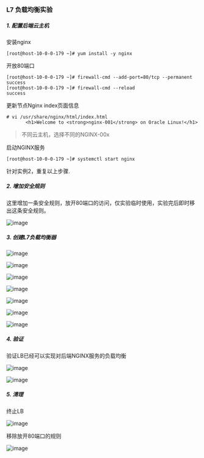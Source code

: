 
### L7 负载均衡实验

##### 1. 配置后端云主机

安装nginx
```
[root@host-10-0-0-179 ~]# yum install -y nginx
```

开放80端口

```
[root@host-10-0-0-179 ~]# firewall-cmd --add-port=80/tcp --permanent
success
[root@host-10-0-0-179 ~]# firewall-cmd --reload
success
```
更新节点Nginx index页面信息

```
# vi /usr/share/nginx/html/index.html
       <h1>Welcome to <strong>nginx-001</strong> on Oracle Linux!</h1>
```
> 不同云主机，选择不同的NGINX-00x

启动NGINX服务

```
[root@host-10-0-0-179 ~]# systemctl start nginx
```

针对实例2，重复以上步骤.


##### 2. 增加安全规则

这里增加一条安全规则，放开80端口的访问，仅实验临时使用，实验完后即时移出这条安全规则。

![image](https://user-images.githubusercontent.com/4653664/177256946-5badb721-c89c-4d86-87ad-271fbd56b368.png)

##### 3. 创建L7负载均衡器

![image](https://user-images.githubusercontent.com/4653664/177260018-55fe27ef-5a4f-4a7b-9d3b-1022c6a88c33.png)

![image](https://user-images.githubusercontent.com/4653664/177260036-23b08536-e332-413d-8da2-595ff62a1ddc.png)

![image](https://user-images.githubusercontent.com/4653664/177260070-cd018e53-f1cf-47e0-9135-4c74081c9117.png)

![image](https://user-images.githubusercontent.com/4653664/177260088-85638159-3bbb-403f-a86e-48343906cc0e.png)

![image](https://user-images.githubusercontent.com/4653664/177260105-5c719dad-2b0d-42b2-b7bd-8f194df16a9d.png)

![image](https://user-images.githubusercontent.com/4653664/177260120-2f9e3b8c-f738-42d7-8c0b-cb055891e881.png)

![image](https://user-images.githubusercontent.com/4653664/177260134-465016b4-035e-4252-9d3c-11cac1480bcc.png)

##### 4. 验证

验证LB已经可以实现对后端NGINX服务的负载均衡

![image](https://user-images.githubusercontent.com/4653664/177260165-e15aaa81-64d6-4ffc-a154-47ecf018690f.png)

![image](https://user-images.githubusercontent.com/4653664/177260182-f4f05955-0380-4aa3-9952-b0cf48f7b8b5.png)

##### 5. 清理

终止LB

![image](https://user-images.githubusercontent.com/4653664/177259840-09f4161f-4ed8-41c4-a381-a6247a604f08.png)

移除放开80端口的规则

![image](https://user-images.githubusercontent.com/4653664/177259569-cd426dbf-e579-428c-84c5-7edefca005b4.png)

